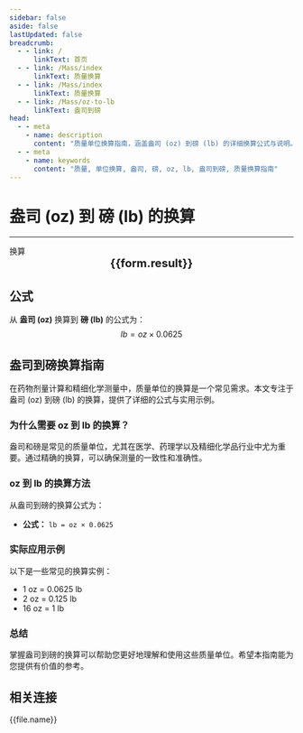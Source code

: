 ```yaml
---
sidebar: false
aside: false
lastUpdated: false
breadcrumb:
  - - link: /
      linkText: 首页
  - - link: /Mass/index
      linkText: 质量换算
  - - link: /Mass/index
      linkText: 质量换算
  - - link: /Mass/oz-to-lb
      linkText: 盎司到磅
head:
  - - meta
    - name: description
      content: "质量单位换算指南，涵盖盎司 (oz) 到磅 (lb) 的详细换算公式与说明。"
  - - meta
    - name: keywords
      content: "质量, 单位换算, 盎司, 磅, oz, lb, 盎司到磅, 质量换算指南"
---
```

# 盎司 (oz) 到 磅 (lb) 的换算
---
<script setup>
import { onMounted, reactive, inject, ref } from 'vue'
import { NButton, NForm, NFormItem, NInput, NInputNumber, NSelect, NCard, useMessage,NGrid ,NGi } from 'naive-ui'
import { defineClientComponent } from 'vitepress'
import { Mass } from '../../files';

const convert = inject('convert')

const form = reactive({
  number: null,
  result: '',
})

const convertHandler = () => {
  if (form.number !== null && !isNaN(form.number)) {
    const convertedValue = parseFloat(form.number) * 0.0625
    form.result = `${form.number}oz = ${convertedValue.toFixed(4)}lb`
  } else {
    form.result = '请输入有效的数值。'
  }
}
</script>

<n-form size="large" :model="form">
  <n-form-item label="盎司 (oz)">
    <n-input-number v-model:value="form.number" placeholder="输入盎司" style="width: 100%" />
  </n-form-item>
  <n-form-item>
    <n-button type="info" @click="convertHandler" block>换算</n-button>
  </n-form-item>
</n-form>

<n-card  embedded :bordered="false" hoverable>
  <div  style="text-align:center;font-size:20px;">
    <strong>{{form.result}}</strong>
  </div>
</n-card>

## 公式

从 **盎司 (oz)** 换算到 **磅 (lb)** 的公式为：
$$ lb = oz \times 0.0625 $$

## 盎司到磅换算指南

在药物剂量计算和精细化学测量中，质量单位的换算是一个常见需求。本文专注于盎司 (oz) 到磅 (lb) 的换算，提供了详细的公式与实用示例。

### 为什么需要 oz 到 lb 的换算？

盎司和磅是常见的质量单位，尤其在医学、药理学以及精细化学品行业中尤为重要。通过精确的换算，可以确保测量的一致性和准确性。

### oz 到 lb 的换算方法

从盎司到磅的换算公式为：

- **公式：** `lb = oz × 0.0625`

### 实际应用示例

以下是一些常见的换算实例：

- 1 oz = 0.0625 lb
- 2 oz = 0.125 lb
- 16 oz = 1 lb

### 总结

掌握盎司到磅的换算可以帮助您更好地理解和使用这些质量单位。希望本指南能为您提供有价值的参考。

## 相关连接
<n-grid x-gap="12" :cols="2">
  <n-gi v-for="(file, index) in Mass" :key="index">
    <n-button
      text
      tag="a"
      :href="file.path"
      type="info"
    >
      {{file.name}}
    </n-button>
  </n-gi>
</n-grid>